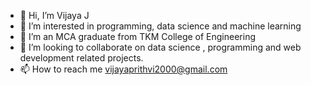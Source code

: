 - 👋 Hi, I’m Vijaya J
- 👀 I’m interested in programming, data science and machine learning
- 🌱 I’m an MCA graduate from TKM College of Engineering
- 💞️ I’m looking to collaborate on data science , programming and web development related projects.
- 📫 How to reach me vijayaprithvi2000@gmail.com

<!---
Vijaya-JV/Vijaya-JV is a ✨ special ✨ repository because its `README.md` (this file) appears on your GitHub profile.
You can click the Preview link to take a look at your changes.
--->
